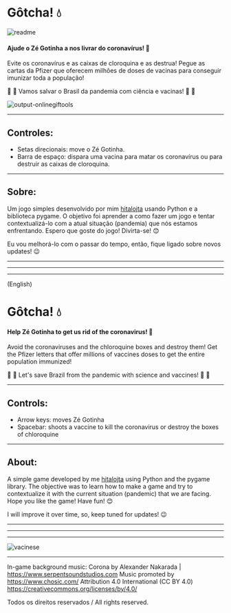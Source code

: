 # Gôtcha! :droplet:

![readme](https://user-images.githubusercontent.com/84260370/132084525-8db8b095-195b-4b4d-a0a2-7431ed988af2.png)

#### Ajude o Zé Gotinha a nos livrar do coronavírus! :muscle:

Evite os coronavírus e as caixas de cloroquina e as destrua! Pegue as cartas da Pfizer que oferecem milhões de doses de vacinas para conseguir imunizar toda a população!

:microscope: :syringe: Vamos salvar o Brasil da pandemia com ciência e vacinas! :syringe: :microscope:

![output-onlinegiftools](https://user-images.githubusercontent.com/84260370/131886917-f358cc85-b9ba-4617-9a07-fcbea105ff32.gif)

---

## Controles:
- Setas direcionais: move o Zé Gotinha.
- Barra de espaço: dispara uma vacina para matar os coronavírus ou para destruir as caixas de cloroquina.

---

## Sobre:
Um jogo simples desenvolvido por mim [hitalojta](https://github.com/hitalojta) usando Python e a biblioteca pygame. O objetivo foi aprender a como fazer um jogo e tentar contextualizá-lo com a atual situação (pandemia) que nós estamos enfrentando. Espero que goste do jogo! Divirta-se! :blush:

Eu vou melhorá-lo com o passar do tempo, então, fique ligado sobre novos updates! :wink:

---
---
---
(English)

# Gôtcha! :droplet: 

#### Help Zé Gotinha to get us rid of the coronavirus! :muscle:

Avoid the coronaviruses and the chloroquine boxes and destroy them! Get the Pfizer letters that offer millions of vaccines doses to get the entire population immunized!

:microscope: :syringe: Let's save Brazil from the pandemic with science and vaccines! :syringe: :microscope:

---

## Controls:
- Arrow keys: moves Zé Gotinha
- Spacebar: shoots a vaccine to kill the coronavirus or destroy the boxes of chloroquine

---

## About:
A simple game developed by me [hitalojta](https://github.com/hitalojta) using Python and the pygame library. The objective was to learn how to make a game and try to contextualize it with the current situation (pandemic) that we are facing. Hope you like the game! Have fun! :blush:

I will improve it over time, so, keep tuned for updates! :wink:

---
---
---

![vacinese](https://user-images.githubusercontent.com/84260370/132105874-c130be2d-920c-49f7-92cb-c099c360bc47.png)

---

In-game background music:
Corona by Alexander Nakarada | https://www.serpentsoundstudios.com
Music promoted by https://www.chosic.com/
Attribution 4.0 International (CC BY 4.0)
https://creativecommons.org/licenses/by/4.0/

Todos os direitos reservados / All rights reserved.
